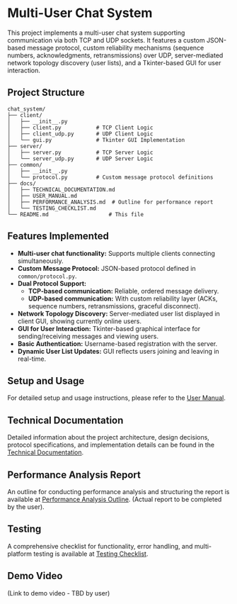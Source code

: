 # Multi-User Chat System

This project implements a multi-user chat system supporting communication via both TCP and UDP sockets. It features a custom JSON-based message protocol, custom reliability mechanisms (sequence numbers, acknowledgments, retransmissions) over UDP, server-mediated network topology discovery (user lists), and a Tkinter-based GUI for user interaction.

## Project Structure

```
chat_system/
├── client/
│   ├── __init__.py
│   ├── client.py           # TCP Client Logic
│   ├── client_udp.py       # UDP Client Logic
│   └── gui.py              # Tkinter GUI Implementation
├── server/
│   ├── server.py           # TCP Server Logic
│   └── server_udp.py       # UDP Server Logic
├── common/
│   ├── __init__.py
│   └── protocol.py         # Custom message protocol definitions
├── docs/
│   ├── TECHNICAL_DOCUMENTATION.md
│   ├── USER_MANUAL.md
│   ├── PERFORMANCE_ANALYSIS.md  # Outline for performance report
│   └── TESTING_CHECKLIST.md
└── README.md                   # This file
```

## Features Implemented

*   **Multi-user chat functionality:** Supports multiple clients connecting simultaneously.
*   **Custom Message Protocol:** JSON-based protocol defined in `common/protocol.py`.
*   **Dual Protocol Support:**
    *   **TCP-based communication:** Reliable, ordered message delivery.
    *   **UDP-based communication:** With custom reliability layer (ACKs, sequence numbers, retransmissions, graceful disconnect).
*   **Network Topology Discovery:** Server-mediated user list displayed in client GUI, showing currently online users.
*   **GUI for User Interaction:** Tkinter-based graphical interface for sending/receiving messages and viewing users.
*   **Basic Authentication:** Username-based registration with the server.
*   **Dynamic User List Updates:** GUI reflects users joining and leaving in real-time.

## Setup and Usage

For detailed setup and usage instructions, please refer to the [User Manual](./docs/USER_MANUAL.md).

## Technical Documentation

Detailed information about the project architecture, design decisions, protocol specifications, and implementation details can be found in the [Technical Documentation](./docs/TECHNICAL_DOCUMENTATION.md).

## Performance Analysis Report

An outline for conducting performance analysis and structuring the report is available at [Performance Analysis Outline](./docs/PERFORMANCE_ANALYSIS.md). (Actual report to be completed by the user).

## Testing

A comprehensive checklist for functionality, error handling, and multi-platform testing is available at [Testing Checklist](./docs/TESTING_CHECKLIST.md).

## Demo Video

(Link to demo video - TBD by user)